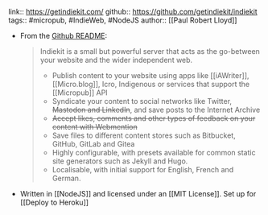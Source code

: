 ---
---

link:: https://getindiekit.com/
github:: https://github.com/getindiekit/indiekit
tags:: #micropub, #IndieWeb, #NodeJS 
author:: [[Paul Robert Lloyd]]

- From the [Github README](https://github.com/getindiekit/indiekit):
    > Indiekit is a small but powerful server that acts as the go-between your website and the wider independent web.
    > * Publish content to your website using apps like [[iAWriter]], [[Micro.blog]], Icro, Indigenous or services that support the [[Micropub]] API
    > * Syndicate your content to social networks like Twitter, ~~Mastodon and LinkedIn~~, and save posts to the Internet Archive
    > * ~~Accept likes, comments and other types of feedback on your content with Webmention~~
    > * Save files to different content stores such as Bitbucket, GitHub, GitLab and Gitea
    > * Highly configurable, with presets available for common static site generators such as Jekyll and Hugo.
    > * Localisable, with initial support for English, French and German.
- Written in [[NodeJS]] and licensed under an [[MIT License]]. Set up for [[Deploy to Heroku]]